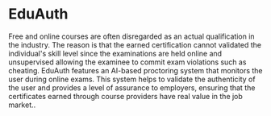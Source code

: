 <h1>EduAuth</h1>

Free and online courses are often disregarded as an actual qualification in the industry. The reason is that the earned certification cannot validated the individual's skill level since the examinations are held online and unsupervised allowing the examinee to commit exam violations such as cheating. EduAuth features an AI-based proctoring system that monitors the user during online exams. This system helps to validate the authenticity of the user and provides a level of assurance to employers, ensuring that the certificates earned through course providers have real value in the job market..

